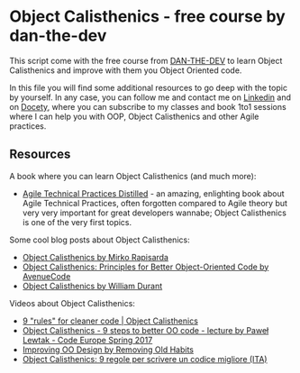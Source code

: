 # Object Calisthenics - free course by dan-the-dev
This script come with the free course from [DAN-THE-DEV](https://www.linkedin.com/in/daniele-scillia/) to learn Object Calisthenics and improve with them you Object Oriented code. 

In this file you will find some additional resources to go deep with the topic by yourself. 
In any case, you can follow me and contact me on [Linkedin](https://www.linkedin.com/in/daniele-scillia/) and on [Docety](https://www.docety.com/coachs/28596/dettagli/Scillia+Daniele#gref), where you can subscribe to my classes and book 1to1 sessions where I can help you with OOP, Object Calisthenics and other Agile practices. 

## Resources
A book where you can learn Object Calisthenics (and much more):
- [Agile Technical Practices Distilled](https://www.docety.com/coachs/28596/dettagli/Scillia+Daniele#gref) - an amazing, enlighting book about Agile Technical Practices, often forgotten compared to Agile theory but very very important for great developers wannabe; Object Calisthenics is one of the very first topics.

Some cool blog posts about Object Calisthenics:

- [Object Calisthenics by Mirko Rapisarda](https://medium.com/@mirko.rapisarda/object-calisthenics-cdd049de580e)
- [Object Calisthenics: Principles for Better Object-Oriented Code by AvenueCode](https://blog.avenuecode.com/object-calisthenics-principles-for-better-object-oriented-code)
- [Object Calisthenics by William Durant](https://williamdurand.fr/2013/06/03/object-calisthenics/)

Videos about Object Calisthenics:
- [9 "rules" for cleaner code | Object Calisthenics](https://www.youtube.com/watch?v=gyrSiY4SHxI)
- [Object Calisthenics - 9 steps to better OO code - lecture by Paweł Lewtak - Code Europe Spring 2017](https://www.youtube.com/watch?v=rHbbSF2HBy0)
- [Improving OO Design by Removing Old Habits](https://www.youtube.com/watch?v=JMssBdJOSMQ)
- [Object Calisthenics: 9 regole per scrivere un codice migliore (ITA)](https://www.youtube.com/watch?v=wjZXwn2-G6w&t=2s)
